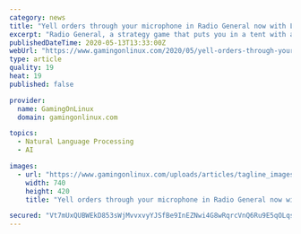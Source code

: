 ```yaml
---
category: news
title: "Yell orders through your microphone in Radio General now with Linux voice support"
excerpt: "Radio General, a strategy game that puts you in a tent with a radio and a map and has you direct troops around released recently with Linux support."
publishedDateTime: 2020-05-13T13:33:00Z
webUrl: "https://www.gamingonlinux.com/2020/05/yell-orders-through-your-microphone-in-radio-general-now-with-linux-voice-support"
type: article
quality: 19
heat: 19
published: false

provider:
  name: GamingOnLinux
  domain: gamingonlinux.com

topics:
  - Natural Language Processing
  - AI

images:
  - url: "https://www.gamingonlinux.com/uploads/articles/tagline_images/1550381327id16655gol.jpg"
    width: 740
    height: 420
    title: "Yell orders through your microphone in Radio General now with Linux voice support"

secured: "Vt7mUxQUBWEkD853sWjMvvxvyYJSfBe9InEZNwi4G8wRqrcVnQ6Ru9E5qOLqsGjyRD0WS41jxTKsPCVe9z9ZgKxrI1kXGoBSzL7r5t1LUvSzx8ZV896Oga1mKv9J4YEFv1T4NnIemnOe/6N8fNIu8hjRpq7RMcdysvnTrtbEUhJqpZ4kCOpOOuWa2uiU1AZTy/xfOOS0fO+dI0EV8gmzpt+biGIGL+F6V6utOLks97TT0VFRapwlACNaT/j37K3UD4xoyCYp92MSKJBzvnSAHcZ4mzPXlbBLItUOpC3fDQYw/MrzGJN+8RIhTaxuq+Es;e0Gkn7maJ4YQFEBx/7HFVg=="
---
```


